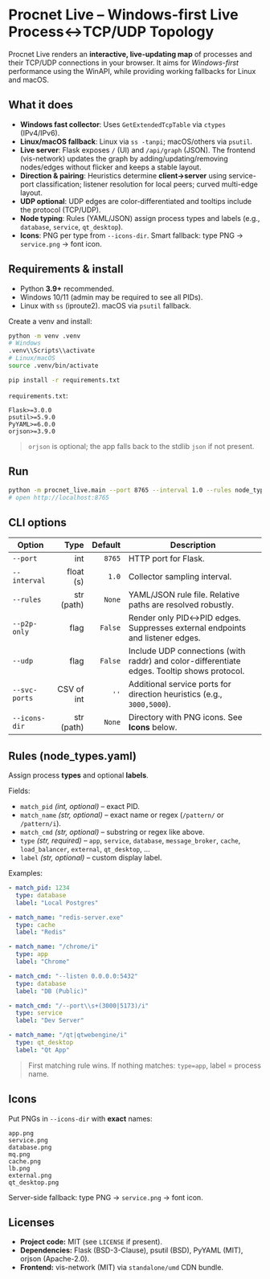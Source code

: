 # Procnet Live – Windows-first Live Process↔TCP/UDP Topology

Procnet Live renders an **interactive, live-updating map** of processes and their TCP/UDP connections in your browser. It aims for *Windows-first* performance using the WinAPI, while providing working fallbacks for Linux and macOS.

## What it does
- **Windows fast collector**: Uses `GetExtendedTcpTable` via `ctypes` (IPv4/IPv6).
- **Linux/macOS fallback**: Linux via `ss -tanpi`; macOS/others via `psutil`.
- **Live server**: Flask exposes `/` (UI) and `/api/graph` (JSON). The frontend (vis-network) updates the graph by adding/updating/removing nodes/edges without flicker and keeps a stable layout.
- **Direction & pairing**: Heuristics determine **client→server** using service-port classification; listener resolution for local peers; curved multi-edge layout.
- **UDP optional**: UDP edges are color-differentiated and tooltips include the protocol (TCP/UDP).
- **Node typing**: Rules (YAML/JSON) assign process types and labels (e.g., `database`, `service`, `qt_desktop`).
- **Icons**: PNG per type from `--icons-dir`. Smart fallback: type PNG → `service.png` → font icon.

## Requirements & install
- Python **3.9+** recommended.
- Windows 10/11 (admin may be required to see all PIDs).
- Linux with `ss` (iproute2). macOS via `psutil` fallback.

Create a venv and install:
```bash
python -m venv .venv
# Windows
.venv\\Scripts\\activate
# Linux/macOS
source .venv/bin/activate

pip install -r requirements.txt
```

`requirements.txt`:
```
Flask>=3.0.0
psutil>=5.9.0
PyYAML>=6.0.0
orjson>=3.9.0
```

> `orjson` is optional; the app falls back to the stdlib `json` if not present.

## Run
```bash
python -m procnet_live.main --port 8765 --interval 1.0 --rules node_types.yaml --udp --svc-ports 80,443,5432 --icons-dir ./icons
# open http://localhost:8765
```

## CLI options
| Option | Type | Default | Description |
|---|---:|---:|---|
| `--port` | int | `8765` | HTTP port for Flask. |
| `--interval` | float (s) | `1.0` | Collector sampling interval. |
| `--rules` | str (path) | `None` | YAML/JSON rule file. Relative paths are resolved robustly. |
| `--p2p-only` | flag | `False` | Render only PID↔PID edges. Suppresses external endpoints and listener edges. |
| `--udp` | flag | `False` | Include UDP connections (with raddr) and color-differentiate edges. Tooltip shows protocol. |
| `--svc-ports` | CSV of int | `''` | Additional service ports for direction heuristics (e.g., `3000,5000`). |
| `--icons-dir` | str (path) | `None` | Directory with PNG icons. See **Icons** below. |

## Rules (node_types.yaml)
Assign process **types** and optional **labels**.

Fields:
- `match_pid` *(int, optional)* – exact PID.
- `match_name` *(str, optional)* – exact name or regex (`/pattern/` or `/pattern/i`).
- `match_cmd` *(str, optional)* – substring or regex like above.
- `type` *(str, required)* – `app`, `service`, `database`, `message_broker`, `cache`, `load_balancer`, `external`, `qt_desktop`, ...
- `label` *(str, optional)* – custom display label.

Examples:
```yaml
- match_pid: 1234
  type: database
  label: "Local Postgres"

- match_name: "redis-server.exe"
  type: cache
  label: "Redis"

- match_name: "/chrome/i"
  type: app
  label: "Chrome"

- match_cmd: "--listen 0.0.0.0:5432"
  type: database
  label: "DB (Public)"

- match_cmd: "/--port\\s+(3000|5173)/i"
  type: service
  label: "Dev Server"

- match_name: "/qt|qtwebengine/i"
  type: qt_desktop
  label: "Qt App"
```

> First matching rule wins. If nothing matches: `type=app`, label = process name.

## Icons
Put PNGs in `--icons-dir` with **exact** names:
```
app.png
service.png
database.png
mq.png
cache.png
lb.png
external.png
qt_desktop.png
```
Server-side fallback: type PNG → `service.png` → font icon.

## Licenses
- **Project code:** MIT (see `LICENSE` if present).
- **Dependencies:** Flask (BSD-3-Clause), psutil (BSD), PyYAML (MIT), orjson (Apache-2.0).
- **Frontend:** vis-network (MIT) via `standalone/umd` CDN bundle.
